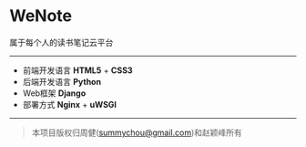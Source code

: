 # WeNote
属于每个人的读书笔记云平台

***

* 前端开发语言 **HTML5** + **CSS3**
* 后端开发语言 **Python**
* Web框架 **Django**
* 部署方式 **Nginx** + **uWSGI**

***

> 本项目版权归周健(summychou@gmail.com)和赵颖峰所有
